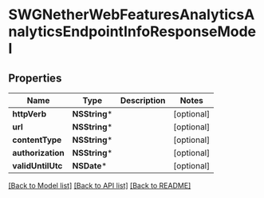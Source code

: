 # SWGNetherWebFeaturesAnalyticsAnalyticsEndpointInfoResponseModel

## Properties
Name | Type | Description | Notes
------------ | ------------- | ------------- | -------------
**httpVerb** | **NSString*** |  | [optional] 
**url** | **NSString*** |  | [optional] 
**contentType** | **NSString*** |  | [optional] 
**authorization** | **NSString*** |  | [optional] 
**validUntilUtc** | **NSDate*** |  | [optional] 

[[Back to Model list]](../README.md#documentation-for-models) [[Back to API list]](../README.md#documentation-for-api-endpoints) [[Back to README]](../README.md)



